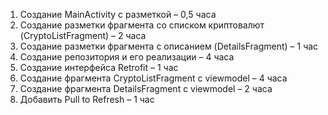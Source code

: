 1) Создание MainActivity с разметкой – 0,5 часа
2) Создание разметки фрагмента со списком криптовалют (CryptoListFragment) – 2 часа
3) Создание разметки фрагмента с описанием (DetailsFragment) – 1 час
4) Создание репозитория и его реализации – 4 часа
5) Создание интерфейса Retrofit – 1 час
6) Создание фрагмента CryptoListFragment с viewmodel – 4 часа
7) Создание фрагмента DetailsFragment с viewmodel – 2 часа
8) Добавить Pull to Refresh – 1 час 